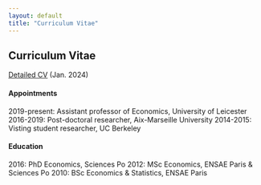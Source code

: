 ```yaml
---
layout: default
title: "Curriculum Vitae"
---
```


## Curriculum Vitae

<a href="/assets/CV_wilemme.pdf" target="_blank">Detailed CV</a> (Jan. 2024)

#### Appointments
2019-present: Assistant professor of Economics, University of Leicester
2016-2019: Post-doctoral researcher, Aix-Marseille University
2014-2015: Visting student researcher, UC Berkeley

#### Education
2016: PhD Economics, Sciences Po
2012: MSc Economics, ENSAE Paris & Sciences Po
2010: BSc Economics & Statistics, ENSAE Paris
